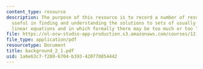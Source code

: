 ```yaml
---
content_type: resource
description: The purpose of this resource is to record a number of results which are
  useful in finding and understanding the solutions to sets of usually noisy simultaneous
  linear equations and in which formally there may be too much or too little information.
file: https://ol-ocw-studio-app-production.s3.amazonaws.com/courses/12-864-inference-from-data-and-models-spring-2005/1a6e63c7f2806704b393420770854442_background_2_1.pdf
file_type: application/pdf
resourcetype: Document
title: background_2_1.pdf
uid: 1a6e63c7-f280-6704-b393-420770854442
---
```

